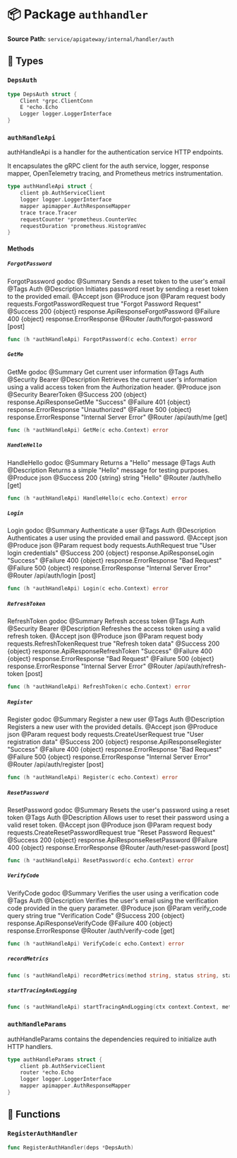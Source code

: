 # 📦 Package `authhandler`

**Source Path:** `service/apigateway/internal/handler/auth`

## 🧩 Types

### `DepsAuth`

```go
type DepsAuth struct {
	Client *grpc.ClientConn
	E *echo.Echo
	Logger logger.LoggerInterface
}
```

### `authHandleApi`

authHandleApi is a handler for the authentication service HTTP endpoints.

It encapsulates the gRPC client for the auth service, logger, response mapper,
OpenTelemetry tracing, and Prometheus metrics instrumentation.

```go
type authHandleApi struct {
	client pb.AuthServiceClient
	logger logger.LoggerInterface
	mapper apimapper.AuthResponseMapper
	trace trace.Tracer
	requestCounter *prometheus.CounterVec
	requestDuration *prometheus.HistogramVec
}
```

#### Methods

##### `ForgotPassword`

ForgotPassword godoc
@Summary Sends a reset token to the user's email
@Tags Auth
@Description Initiates password reset by sending a reset token to the provided email.
@Accept json
@Produce json
@Param request body requests.ForgotPasswordRequest true "Forgot Password Request"
@Success 200 {object} response.ApiResponseForgotPassword
@Failure 400 {object} response.ErrorResponse
@Router /auth/forgot-password [post]

```go
func (h *authHandleApi) ForgotPassword(c echo.Context) error
```

##### `GetMe`

GetMe godoc
@Summary Get current user information
@Tags Auth
@Security Bearer
@Description Retrieves the current user's information using a valid access token from the Authorization header.
@Produce json
@Security BearerToken
@Success 200 {object} response.ApiResponseGetMe "Success"
@Failure 401 {object} response.ErrorResponse "Unauthorized"
@Failure 500 {object} response.ErrorResponse "Internal Server Error"
@Router /api/auth/me [get]

```go
func (h *authHandleApi) GetMe(c echo.Context) error
```

##### `HandleHello`

HandleHello godoc
@Summary Returns a "Hello" message
@Tags Auth
@Description Returns a simple "Hello" message for testing purposes.
@Produce json
@Success 200 {string} string "Hello"
@Router /auth/hello [get]

```go
func (h *authHandleApi) HandleHello(c echo.Context) error
```

##### `Login`

Login godoc
@Summary Authenticate a user
@Tags Auth
@Description Authenticates a user using the provided email and password.
@Accept json
@Produce json
@Param request body requests.AuthRequest true "User login credentials"
@Success 200 {object} response.ApiResponseLogin "Success"
@Failure 400 {object} response.ErrorResponse "Bad Request"
@Failure 500 {object} response.ErrorResponse "Internal Server Error"
@Router /api/auth/login [post]

```go
func (h *authHandleApi) Login(c echo.Context) error
```

##### `RefreshToken`

RefreshToken godoc
@Summary Refresh access token
@Tags Auth
@Security Bearer
@Description Refreshes the access token using a valid refresh token.
@Accept json
@Produce json
@Param request body requests.RefreshTokenRequest true "Refresh token data"
@Success 200 {object} response.ApiResponseRefreshToken "Success"
@Failure 400 {object} response.ErrorResponse "Bad Request"
@Failure 500 {object} response.ErrorResponse "Internal Server Error"
@Router /api/auth/refresh-token [post]

```go
func (h *authHandleApi) RefreshToken(c echo.Context) error
```

##### `Register`

Register godoc
@Summary Register a new user
@Tags Auth
@Description Registers a new user with the provided details.
@Accept json
@Produce json
@Param request body requests.CreateUserRequest true "User registration data"
@Success 200 {object} response.ApiResponseRegister "Success"
@Failure 400 {object} response.ErrorResponse "Bad Request"
@Failure 500 {object} response.ErrorResponse "Internal Server Error"
@Router /api/auth/register [post]

```go
func (h *authHandleApi) Register(c echo.Context) error
```

##### `ResetPassword`

ResetPassword godoc
@Summary Resets the user's password using a reset token
@Tags Auth
@Description Allows user to reset their password using a valid reset token.
@Accept json
@Produce json
@Param request body requests.CreateResetPasswordRequest true "Reset Password Request"
@Success 200 {object} response.ApiResponseResetPassword
@Failure 400 {object} response.ErrorResponse
@Router /auth/reset-password [post]

```go
func (h *authHandleApi) ResetPassword(c echo.Context) error
```

##### `VerifyCode`

VerifyCode godoc
@Summary Verifies the user using a verification code
@Tags Auth
@Description Verifies the user's email using the verification code provided in the query parameter.
@Produce json
@Param verify_code query string true "Verification Code"
@Success 200 {object} response.ApiResponseVerifyCode
@Failure 400 {object} response.ErrorResponse
@Router /auth/verify-code [get]

```go
func (h *authHandleApi) VerifyCode(c echo.Context) error
```

##### `recordMetrics`

```go
func (s *authHandleApi) recordMetrics(method string, status string, start time.Time)
```

##### `startTracingAndLogging`

```go
func (s *authHandleApi) startTracingAndLogging(ctx context.Context, method string, attrs ...attribute.KeyValue) (end func(), logSuccess func(string, ...zap.Field), logError func(string, error, ...zap.Field))
```

### `authHandleParams`

authHandleParams contains the dependencies required to initialize auth HTTP handlers.

```go
type authHandleParams struct {
	client pb.AuthServiceClient
	router *echo.Echo
	logger logger.LoggerInterface
	mapper apimapper.AuthResponseMapper
}
```

## 🚀 Functions

### `RegisterAuthHandler`

```go
func RegisterAuthHandler(deps *DepsAuth)
```

